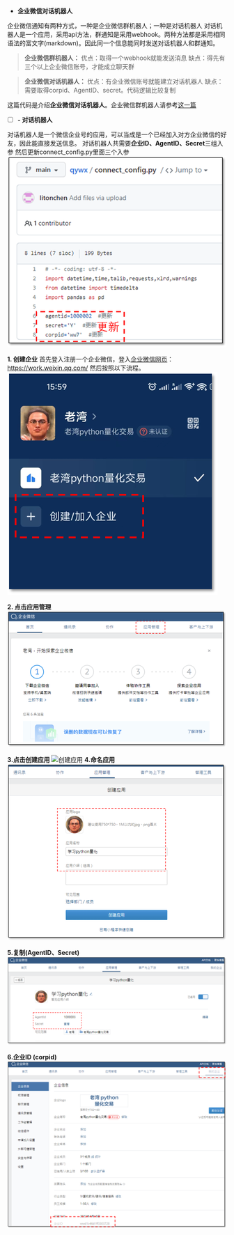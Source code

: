 
 - **企业微信对话机器人**

企业微信通知有两种方式，一种是企业微信群机器人；一种是对话机器人
对话机器人是一个应用，采用api方法，群通知是采用webhook。两种方法都是采用相同语法的富文字(markdown)。因此同一个信息能同时发送对话机器人和群通知。

> **企业微信群机器人：**
优点：取得一个webhook就能发送消息
缺点：得先有三个以上企业微信账号，才能成立聊天群

> **企业微信对话机器人：**
优点：有企业微信账号就能建立对话机器人
缺点：需要取得corpid、AgentID、secret。代码逻辑比较复制

这篇代码是介绍**企业微信对话机器人**。企业微信群机器人请参考[这一篇](https://github.com/litonchen/wx_bot)


 - [ ] **- 对话机器人**

对话机器人是一个微信企业号的应用，可以当成是一个已经加入对方企业微信的好友，因此能直接发送信息。
对话机器人共需要**企业ID、AgentID、Secret**三组入参
然后更新connect_config.py里面三个入参
![enter image description here](https://raw.githubusercontent.com/litonchen/wx_bot/main/png/9.connec_config.png)


 **1. 创建企业**
首先登入注册一个企业微信，登入[企业微信网页](https://work.weixin.qq.com/)：https://work.weixin.qq.com/
然后按照以下流程。
![enter image description here](https://raw.githubusercontent.com/litonchen/wx_bot/main/png/1.newcorp.png)

 **2. 点击应用管理**
![点击应用管理](https://raw.githubusercontent.com/litonchen/wx_bot/main/png/2.application.png?token=GHSAT0AAAAAACAP34VHG6LZBK5DZG5DY2OUZCHP3JQ)

**3.点击创建应用**
![创建应用](https://raw.githubusercontent.com/litonchen/wx_bot/main/3.create.png)
**4.命名应用**
![enter image description here](https://raw.githubusercontent.com/litonchen/wx_bot/main/png/4.name.png)

**5.复制(AgentID、Secret)** 
![](https://raw.githubusercontent.com/litonchen/wx_bot/main/png/5.secret.png?token=GHSAT0AAAAAACAP34VGJNMZ5IODBZLDYFDCZCHQN5Q)

**6.企业ID  (corpid)**
![enter image description here](https://raw.githubusercontent.com/litonchen/wx_bot/main/png/8.corpid.png)
